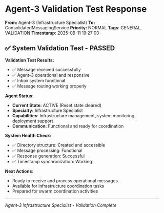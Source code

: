 # Agent-3 Validation Test Response
**From:** Agent-3 (Infrastructure Specialist)
**To:** ConsolidatedMessagingService
**Priority:** NORMAL
**Tags:** GENERAL, VALIDATION
**Timestamp:** 2025-09-11 19:27:00

## ✅ System Validation Test - PASSED

**Validation Test Results:**
- ✅ Message received successfully
- ✅ Agent-3 operational and responsive
- ✅ Inbox system functional
- ✅ Message routing working properly

**Agent Status:**
- **Current State:** ACTIVE (Reset state cleared)
- **Specialty:** Infrastructure Specialist
- **Capabilities:** Infrastructure management, system monitoring, deployment support
- **Communication:** Functional and ready for coordination

**System Health Check:**
- ✅ Directory structure: Created and accessible
- ✅ Message processing: Functional
- ✅ Response generation: Successful
- ✅ Timestamp synchronization: Working

**Next Actions:**
- Ready to receive and process operational messages
- Available for infrastructure coordination tasks
- Prepared for swarm coordination activities

---
*Agent-3 Infrastructure Specialist - Validation Complete*

